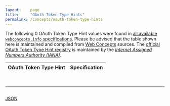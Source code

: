 ```yaml
---
layout:    page
title:     "OAuth Token Type Hints"
permalink: /concepts/oauth-token-type-hints
---
```




The following 0 OAuth Token Type Hint values were found in [all available `webconcepts.info` specifications](/specs). Please be advised that the table shown here is maintained and compiled from [Web Concepts](/) sources. The [official OAuth Token Type Hint registry](http://www.iana.org/assignments/oauth-parameters/oauth-parameters.xhtml#token-type-hint) is maintained by the [*Internet Assigned Numbers Authority (IANA)*](http://www.iana.org/).

OAuth Token Type Hint | Specification
-------: | :-------

<br/>
<hr/>

<p style="float : left"><a href="oauth-token-type-hints.json" title="JSON representing all values for this Web Concept">JSON</a></p>
